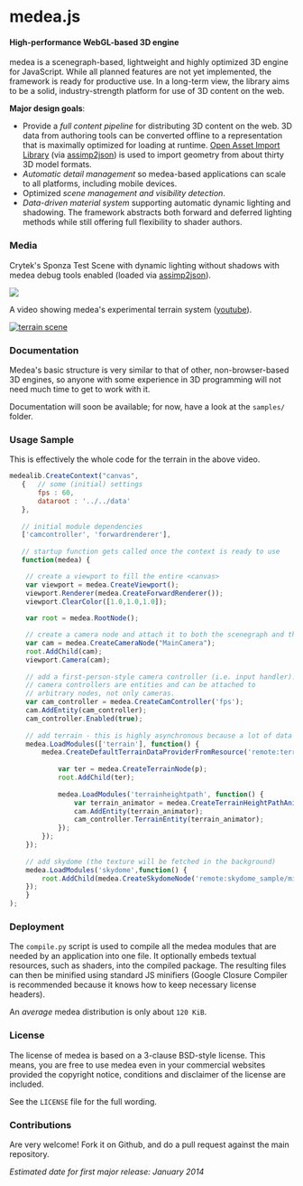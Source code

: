 medea.js
========

#### High-performance WebGL-based 3D engine ####

medea is a scenegraph-based, lightweight and highly optimized 3D engine for JavaScript. While all planned features are not yet implemented, the framework is ready for productive use. In a long-term view, the library aims to be a solid, industry-strength platform for use of 3D content on the web.

**Major design goals**:

 - Provide a _full content pipeline_ for distributing 3D content on the web. 3D data from authoring tools can be converted offline to a representation that is maximally optimized for loading at runtime.  <a href="http://assimp.sourceforge.net">Open Asset Import Library</a> 
  (via <a href="https://github.com/acgessler/assimp2json">assimp2json</a>) is used to import geometry from about thirty 3D model formats.
 - _Automatic detail management_ so medea-based applications can scale to all platforms, including mobile devices.
 - Optimized _scene management and visibility detection_.
 - _Data-driven material system_ supporting automatic dynamic lighting and shadowing. The framework abstracts both forward and deferred lighting methods while still offering full flexibility to shader authors.

### Media ###


Crytek's Sponza Test Scene with dynamic lighting without shadows with medea debug tools enabled (loaded via <a href="https://github.com/acgessler/assimp2json">assimp2json</a>).

<img src="http://www7.pic-upload.de/19.10.13/bxig953ohjh7.png"> </img>

A video showing medea's experimental terrain system (<a href="http://www.youtube.com/watch?v=VGLvI7iFjsE">youtube</a>).

<a href="http://www.youtube.com/watch?v=VGLvI7iFjsE"><img src="http://acgessler.github.com/medea.js/media/splash1.PNG" alt="terrain scene"></a>

### Documentation ###

Medea's basic structure is very similar to that of other, non-browser-based 3D engines, so anyone with some experience in 3D programming will not need much time to get to work with it. 

Documentation will soon be available; for now, have a look at the `samples/` folder.

### Usage Sample ###

This is effectively the whole code for the terrain in the above video.

```javascript
medealib.CreateContext("canvas",
   {   // some (initial) settings
       fps : 60,
       dataroot : '../../data'
   },
   
   // initial module dependencies
   ['camcontroller', 'forwardrenderer'],
   
   // startup function gets called once the context is ready to use
   function(medea) {

	// create a viewport to fill the entire <canvas>
	var viewport = medea.CreateViewport();
	viewport.Renderer(medea.CreateForwardRenderer());
	viewport.ClearColor([1.0,1.0,1.0]);
 
	var root = medea.RootNode();

	// create a camera node and attach it to both the scenegraph and the viewport.
	var cam = medea.CreateCameraNode("MainCamera");
	root.AddChild(cam);
	viewport.Camera(cam);
	
	// add a first-person-style camera controller (i.e. input handler).
	// camera controllers are entities and can be attached to
	// arbitrary nodes, not only cameras.
	var cam_controller = medea.CreateCamController('fps');
	cam.AddEntity(cam_controller);
	cam_controller.Enabled(true);
		
	// add terrain - this is highly asynchronous because a lot of data needs to be loaded
	medea.LoadModules(['terrain'], function() {
		medea.CreateDefaultTerrainDataProviderFromResource('remote:terrain_sample/terrain.json', function(p) {
		
			var ter = medea.CreateTerrainNode(p);
			root.AddChild(ter);
			
			medea.LoadModules('terrainheightpath', function() {
				var terrain_animator = medea.CreateTerrainHeightPathAnimator(ter,15.0);
				cam.AddEntity(terrain_animator);
				cam_controller.TerrainEntity(terrain_animator);
			});
		});
	});
	
	// add skydome (the texture will be fetched in the background)
	medea.LoadModules('skydome',function() {
		root.AddChild(medea.CreateSkydomeNode('remote:skydome_sample/midmorning/midmorning.png',0.4));
	});
    }
);
```

### Deployment ###

The `compile.py` script is used to compile all the medea modules that are needed by an application into one file. It optionally embeds textual resources, such as shaders, into the compiled package. The resulting files can then be minified using standard JS minifiers (Google Closure Compiler is recommended because it knows how to keep necessary license headers).

An _average_ medea distribution is only about `120 KiB`.

### License ###

The license of medea is based on a 3-clause BSD-style license. This means, you are free to use medea even in your commercial websites provided the copyright notice, conditions and disclaimer of the license are included. 

See the `LICENSE` file for the full wording.

### Contributions ###

Are very welcome! Fork it on Github, and do a pull request against the main repository.


_Estimated date for first major release: January 2014_

